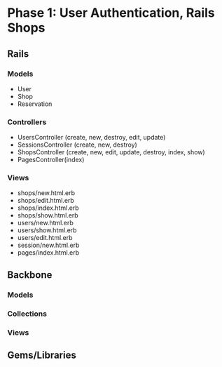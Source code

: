 # Phase 1: User Authentication, Rails Shops

## Rails
### Models
* User
* Shop
* Reservation

### Controllers
* UsersController (create, new, destroy, edit, update)
* SessionsController (create, new, destroy)
* ShopsController (create, new, edit, update, destroy, index, show)
* PagesController(index)

### Views
* shops/new.html.erb
* shops/edit.html.erb
* shops/index.html.erb
* shops/show.html.erb
* users/new.html.erb
* users/show.html.erb
* users/edit.html.erb
* session/new.html.erb
* pages/index.html.erb

## Backbone
### Models

### Collections

### Views

## Gems/Libraries
